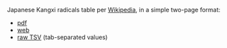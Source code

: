 Japanese Kangxi radicals table per [Wikipedia](https://en.wikipedia.org/wiki/List_of_kanji_radicals_by_stroke_count), in a simple two-page format:

- [pdf](index.pdf)
- [web](https://fasiha.github.io/radicals-html-pdf/index.html)
- [raw TSV](kangxi-radicals-bushu.tsv) (tab-separated values)
